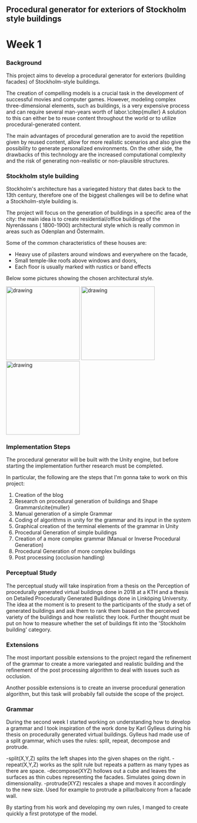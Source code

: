 ## Procedural generator for exteriors of Stockholm style buildings

<h1> Week 1 </h1>

### Background

This project aims to develop a procedural generator for exteriors (building facades) of Stockholm-style buildings.

The creation of compelling models is a crucial task in the development of successful movies and computer games. However, modeling complex three-dimensional elements, such as buildings, is a very expensive process and can require several man-years worth of labor.\citep{muller} 
A solution to this can either be
to reuse content throughout the world or to utilize procedural-generated content.

The main advantages of procedural generation are to avoid the repetition given by reused content, allow for more realistic scenarios and also give the possibility to generate personalized environments. On the other side, the drawbacks of this technology are the increased computational complexity and the risk of generating non-realistic or non-plausible structures.


### Stockholm style building

Stockholm's architecture has a variegated history that dates back to the 13th century, therefore one of the biggest challenges will be to define what a Stockholm-style building is. 

The project will focus on the generation of buildings in a specific area of the city: the main idea is to create residential/office buildings of the Nyrenässans ( 1800-1900) architectural style which is really common in areas such as Odenplan and Östermalm.

Some of the common characteristics of these houses are:
- Heavy  use of pilasters around windows and everywhere on the facade,
- Small temple-like roofs  above windows and doors,
- Each floor is usually marked with rustics or band effects

Below some pictures showing the chosen architectural style.
<p float="left">
<img src="https://user-images.githubusercontent.com/37111311/115450819-ae2e8380-a21c-11eb-9015-6a48c76fd9a8.jpg" alt="drawing" width="200"/>
<img src="https://user-images.githubusercontent.com/37111311/115450823-aec71a00-a21c-11eb-8bf2-9b6c3f8fcbdb.jpg" alt="drawing" width="200"/>
<img src="https://user-images.githubusercontent.com/37111311/115450826-af5fb080-a21c-11eb-9584-2091c36a41aa.jpg" alt="drawing" width="200"/>
</p>

### Implementation Steps


The procedural generator will be built with the Unity engine, but before starting the implementation further research must be completed.

In particular, the following are the steps that I'm gonna take to work on this project:


1. Creation of the blog
2. Research on procedural generation of buildings and Shape Grammars\cite{muller}
3. Manual generation of a simple Grammar 
4. Coding of algorithms in unity for the grammar and its input in the system
5. Graphical creation of the terminal elements of the grammar in Unity
6. Procedural Generation of simple buildings
7. Creation of a more complex grammar (Manual or Inverse Procedural Generation)
8. Procedural Generation of more complex buildings
9. Post processing (occlusion handling)

### Perceptual Study

The perceptual study will take inspiration from a thesis on the Perception of procedurally generated virtual buildings done in 2018 at a KTH and a thesis on Detailed Procedurally Generated Buildings done in Linköping University\.
The idea at the moment is to present to the participants of the study a set of generated buildings and ask them to rank them based on the perceived variety of the buildings and how realistic they look. Further thought must be put on how to measure whether the set of buildings fit into the 'Stockholm building' category.

### Extensions

The most important possible extensions to the project regard the refinement of the grammar to create a more variegated and realistic building and the refinement of the post processing algorithm to deal with issues such as occlusion.

Another possible extensions is to create an inverse procedural generation algorithm, but this task will probabily fall outside the scope of the project.

### Grammar
During the second week I started working on understanding how to develop a grammar and I took inspiration of the work done by Karl Gylleus during his thesis on procedurally
generated virtual buildings. Gylleus had made use of a split grammar, which uses the rules: split, repeat, decompose and protrude.

 -split(X,Y,Z) splits the left shapes into the given shapes on the right.
 -repeat(X,Y,Z) works as the split rule but repeats a pattern as many types as there are space.
 -decompose(XYZ) hollows out a cube and leaves the surfaces as thin cubes representing the facades. Simulates going down in dimensionality.
 -protrude(XYZ) rescales a shape and moves it accordingly to the new size. Used for example to protrude a pillar/balcony from a facade wall.

By starting from his work and developing my own rules, I manged to create quickly a first prototype of the model.

